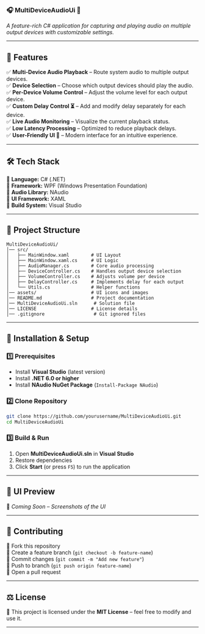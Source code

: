 
### 🎧 MultiDeviceAudioUi 🎵  
*A feature-rich C# application for capturing and playing audio on multiple output devices with customizable settings.*  

---

## 📌 Features  
✅ **Multi-Device Audio Playback** – Route system audio to multiple output devices.  
✅ **Device Selection** – Choose which output devices should play the audio.  
✅ **Per-Device Volume Control** – Adjust the volume level for each output device.  
✅ **Custom Delay Control ⏳** – Add and modify delay separately for each device.  
✅ **Live Audio Monitoring** – Visualize the current playback status.  
✅ **Low Latency Processing** – Optimized to reduce playback delays.  
✅ **User-Friendly UI 🎨** – Modern interface for an intuitive experience.  

---

## 🛠️ Tech Stack  
🔹 **Language:** C# (.NET)  
🔹 **Framework:** WPF (Windows Presentation Foundation)  
🔹 **Audio Library:** NAudio  
🔹 **UI Framework:** XAML  
🔹 **Build System:** Visual Studio  

---

## 📂 Project Structure  
```
MultiDeviceAudioUi/
│── src/
│   ├── MainWindow.xaml        # UI Layout
│   ├── MainWindow.xaml.cs     # UI Logic
│   ├── AudioManager.cs        # Core audio processing
│   ├── DeviceController.cs    # Handles output device selection
│   ├── VolumeController.cs    # Adjusts volume per device
│   ├── DelayController.cs     # Implements delay for each output
│   └── Utils.cs               # Helper functions
│── assets/                    # UI icons and images
│── README.md                  # Project documentation
│── MultiDeviceAudioUi.sln      # Solution file
│── LICENSE                    # License details
│── .gitignore                  # Git ignored files
```

---

## 🚀 Installation & Setup  
### 1️⃣ Prerequisites  
- Install **Visual Studio** (latest version)  
- Install **.NET 6.0 or higher**  
- Install **NAudio NuGet Package** (`Install-Package NAudio`)  

### 2️⃣ Clone Repository  
```bash
git clone https://github.com/yourusername/MultiDeviceAudioUi.git
cd MultiDeviceAudioUi
```

### 3️⃣ Build & Run  
1. Open **MultiDeviceAudioUi.sln** in **Visual Studio**  
2. Restore dependencies  
3. Click **Start** (or press `F5`) to run the application  

---

## 🎨 UI Preview  
🚧 *Coming Soon – Screenshots of the UI*  

---

## 🤝 Contributing  
🔹 Fork this repository  
🔹 Create a feature branch (`git checkout -b feature-name`)  
🔹 Commit changes (`git commit -m "Add new feature"`)  
🔹 Push to branch (`git push origin feature-name`)  
🔹 Open a pull request  

---

## ⚖️ License  
📜 This project is licensed under the **MIT License** – feel free to modify and use it.  

---
